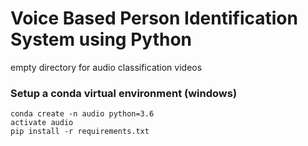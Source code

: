 # Voice Based Person Identification System using Python
empty directory for audio classification videos

### Setup a conda virtual environment (windows)

```
conda create -n audio python=3.6
activate audio
pip install -r requirements.txt
```
